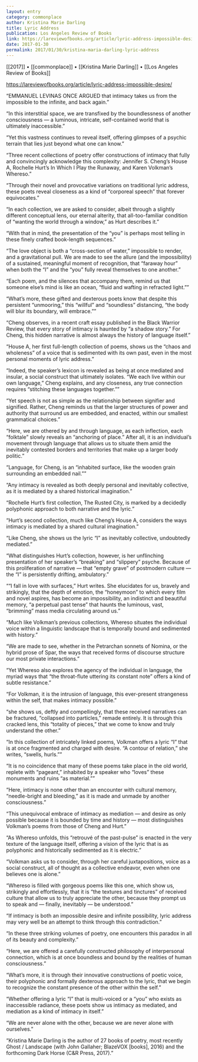 ```yaml
---
layout: entry
category: commonplace
author: Kristina Marie Darling
title: Lyric Address
publication: Los Angeles Review of Books
link: https://lareviewofbooks.org/article/lyric-address-impossible-desire/
date: 2017-01-30
permalink: 2017/01/30/kristina-maria-darling-lyric-address
---
```


[[2017]] • [[commonplace]] • [[Kristina Marie Darling]] • [[Los Angeles Review of Books]] 

https://lareviewofbooks.org/article/lyric-address-impossible-desire/

“EMMANUEL LEVINAS ONCE ARGUED that intimacy takes us from the impossible to the infinite, and back again.”

“In this interstitial space, we are transfixed by the boundlessness of another consciousness — a luminous, intricate, self-contained world that is ultimately inaccessible.”

“Yet this vastness continues to reveal itself, offering glimpses of a psychic terrain that lies just beyond what one can know.”

“Three recent collections of poetry offer constructions of intimacy that fully and convincingly acknowledge this complexity: Jennifer S. Cheng’s House A, Rochelle Hurt’s In Which I Play the Runaway, and Karen Volkman’s Whereso.”

“Through their novel and provocative variations on traditional lyric address, these poets reveal closeness as a kind of “corporeal speech” that forever equivocates.”

“In each collection, we are asked to consider, albeit through a slightly different conceptual lens, our eternal alterity, that all-too-familiar condition of “wanting the world through a window,” as Hurt describes it.”

“With that in mind, the presentation of the “you” is perhaps most telling in these finely crafted book-length sequences.”

“The love object is both a “cross-section of water,” impossible to render, and a gravitational pull. We are made to see the allure (and the impossibility) of a sustained, meaningful moment of recognition, that “faraway hour” when both the “I” and the “you” fully reveal themselves to one another.”

“Each poem, and the silences that accompany them, remind us that someone else’s mind is like an ocean, “fluid and wafting in refracted light.””

“What’s more, these gifted and dexterous poets know that despite this persistent “unmooring,” this “willful” and “soundless” distancing, “the body will blur its boundary, will embrace.””

“Cheng observes, in a recent craft essay published in the Black Warrior Review, that every story of intimacy is haunted by “a shadow story.” For Cheng, this hidden narrative is almost always the history of language itself.”

“House A, her first full-length collection of poems, shows us the “chaos and wholeness” of a voice that is sedimented with its own past, even in the most personal moments of lyric address.”

“Indeed, the speaker’s lexicon is revealed as being at once mediated and insular, a social construct that ultimately isolates. “We each live within our own language,” Cheng explains, and any closeness, any true connection requires “stitching these languages together.””

“Yet speech is not as simple as the relationship between signifier and signified. Rather, Cheng reminds us that the larger structures of power and authority that surround us are embedded, and enacted, within our smallest grammatical choices.”

“Here, we are othered by and through language, as each inflection, each “folktale” slowly reveals an “anchoring of place.” After all, it is an individual’s movement through language that allows us to situate them amid the inevitably contested borders and territories that make up a larger body politic.”

“Language, for Cheng, is an “inhabited surface, like the wooden grain surrounding an embedded nail.””

“Any intimacy is revealed as both deeply personal and inevitably collective, as it is mediated by a shared historical imagination.”

“Rochelle Hurt’s first collection, The Rusted City, is marked by a decidedly polyphonic approach to both narrative and the lyric.”

“Hurt’s second collection, much like Cheng’s House A, considers the ways intimacy is mediated by a shared cultural imagination.”

“Like Cheng, she shows us the lyric “I” as inevitably collective, undoubtedly mediated.”

“What distinguishes Hurt’s collection, however, is her unflinching presentation of her speaker’s “breaking” and “slippery” psyche. Because of this proliferation of narrative — that “empty grave” of postmodern culture — the “I” is persistently drifting, ambulatory.”

““I fall in love with surfaces,” Hurt writes. She elucidates for us, bravely and strikingly, that the depth of emotion, the “honeymoon” to which every film and novel aspires, has become an impossibility, an indistinct and beautiful memory, “a perpetual past tense” that haunts the luminous, vast, “brimming” mass media circulating around us.”

“Much like Volkman’s previous collections, Whereso situates the individual voice within a linguistic landscape that is temporally bound and sedimented with history.”

“We are made to see, whether in the Petrarchan sonnets of Nomina, or the hybrid prose of Spar, the ways that received forms of discourse structure our most private interactions.”

“Yet Whereso also explores the agency of the individual in language, the myriad ways that “the throat-flute uttering its constant note” offers a kind of subtle resistance.”

“For Volkman, it is the intrusion of language, this ever-present strangeness within the self, that makes intimacy possible.”

“she shows us, deftly and compellingly, that these received narratives can be fractured, “collapsed into particles,” remade entirely. It is through this cracked lens, this “totality of pieces,” that we come to know and truly understand the other.”

“In this collection of intricately linked poems, Volkman offers a lyric “I” that is at once fragmented and charged with desire. “A contour of relation,” she writes, “swells, hurls.””

“It is no coincidence that many of these poems take place in the old world, replete with “pageant,” inhabited by a speaker who “loves” these monuments and ruins “as material.””

“Here, intimacy is none other than an encounter with cultural memory, “needle-bright and bleeding,” as it is made and unmade by another consciousness.”

“This unequivocal embrace of intimacy as mediation — and desire as only possible because it is bounded by time and history — most distinguishes Volkman’s poems from those of Cheng and Hurt.”

“As Whereso unfolds, this “retrouvé of the past-pulse” is enacted in the very texture of the language itself, offering a vision of the lyric that is as polyphonic and historically sedimented as it is electric.”

“Volkman asks us to consider, through her careful juxtapositions, voice as a social construct, all of thought as a collective endeavor, even when one believes one is alone.”

“Whereso is filled with gorgeous poems like this one, which show us, strikingly and effortlessly, that it is “the textures and tinctures” of received culture that allow us to truly appreciate the other, because they prompt us to speak and — finally, inevitably — be understood.”

“If intimacy is both an impossible desire and infinite possibility, lyric address may very well be an attempt to think through this contradiction.”

“In these three striking volumes of poetry, one encounters this paradox in all of its beauty and complexity.”

“Here, we are offered a carefully constructed philosophy of interpersonal connection, which is at once boundless and bound by the realities of human consciousness.”

“What’s more, it is through their innovative constructions of poetic voice, their polyphonic and formally dexterous approach to the lyric, that we begin to recognize the constant presence of the other within the self.”

“Whether offering a lyric “I” that is multi-voiced or a “you” who exists as inaccessible radiance, these poets show us intimacy as mediated, and mediation as a kind of intimacy in itself.”

“We are never alone with the other, because we are never alone with ourselves.”

“Kristina Marie Darling is the author of 27 books of poetry, most recently Ghost / Landscape (with John Gallaher; BlazeVOX [books], 2016) and the forthcoming Dark Horse (C&R Press, 2017).”

